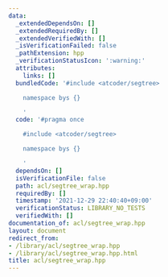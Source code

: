 ```yaml
---
data:
  _extendedDependsOn: []
  _extendedRequiredBy: []
  _extendedVerifiedWith: []
  _isVerificationFailed: false
  _pathExtension: hpp
  _verificationStatusIcon: ':warning:'
  attributes:
    links: []
  bundledCode: '#include <atcoder/segtree>

    namespace bys {}

    '
  code: '#pragma once

    #include <atcoder/segtree>

    namespace bys {}

    '
  dependsOn: []
  isVerificationFile: false
  path: acl/segtree_wrap.hpp
  requiredBy: []
  timestamp: '2021-12-29 22:40:40+09:00'
  verificationStatus: LIBRARY_NO_TESTS
  verifiedWith: []
documentation_of: acl/segtree_wrap.hpp
layout: document
redirect_from:
- /library/acl/segtree_wrap.hpp
- /library/acl/segtree_wrap.hpp.html
title: acl/segtree_wrap.hpp
---
```


